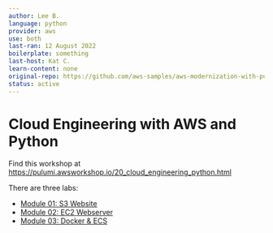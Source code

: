```yaml
---
author: Lee B.
language: python
provider: aws
use: both
last-ran: 12 August 2022
boilerplate: something
last-host: Kat C.
learn-content: none
original-repo: https://github.com/aws-samples/aws-modernization-with-pulumi/tree/master/content
status: active
---
```


# Cloud Engineering with AWS and Python

Find this workshop at https://pulumi.awsworkshop.io/20_cloud_engineering_python.html

There are three labs:
* [Module 01: S3 Website](https://pulumi.awsworkshop.io/20_cloud_engineering_python/20_getting_started_with_pulumi.html)
* [Module 02: EC2 Webserver](https://pulumi.awsworkshop.io/20_cloud_engineering_python/30_deploying_webservers.html)
* [Module 03: Docker & ECS](https://pulumi.awsworkshop.io/20_cloud_engineering_python/40_ecs.html)